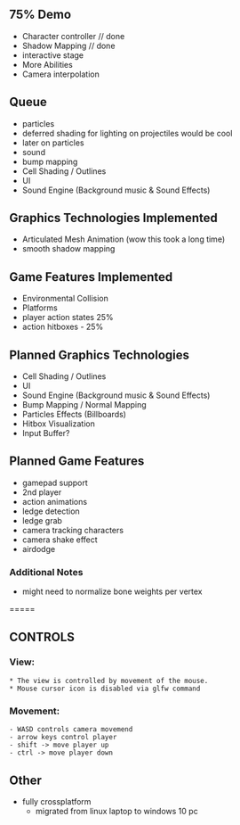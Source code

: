 ## 75% Demo ##
- Character controller // done
- Shadow Mapping // done
- interactive stage 
- More Abilities
- Camera interpolation

## Queue ##
- particles
- deferred shading for lighting on projectiles would be cool
- later on particles
- sound
- bump mapping
- Cell Shading / Outlines
- UI
- Sound Engine (Background music & Sound Effects)

## Graphics Technologies Implemented ##
- Articulated Mesh Animation (wow this took a long time)
- smooth shadow mapping

## Game Features Implemented ##
- Environmental Collision
- Platforms
- player action states 25%
- action hitboxes - 25% 

## Planned Graphics Technologies ##
- Cell Shading / Outlines
- UI
- Sound Engine (Background music & Sound Effects)
- Bump Mapping / Normal Mapping
- Particles Effects (Billboards)
- Hitbox Visualization
- Input Buffer?

## Planned Game Features ##
* gamepad support
* 2nd player
* action animations
* ledge detection
* ledge grab
* camera tracking characters
* camera shake effect
* airdodge


### Additional Notes ###
* might need to normalize bone weights per vertex

=====

## CONTROLS ##

### View: ###
    * The view is controlled by movement of the mouse.
    * Mouse cursor icon is disabled via glfw command

### Movement: ###
    - WASD controls camera movemend
    - arrow keys control player
    - shift -> move player up
    - ctrl -> move player down

## Other ##
* fully crossplatform
    - migrated from linux laptop to windows 10 pc